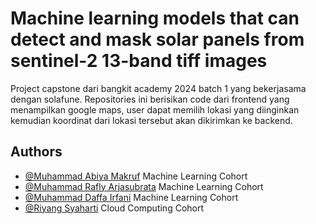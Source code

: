 
# Machine learning models that can detect and mask solar panels from sentinel-2 13-band tiff images

Project capstone dari bangkit academy 2024 batch 1 yang bekerjasama dengan solafune. Repositories ini berisikan code dari frontend yang menampilkan google maps, user dapat memilih lokasi yang diinginkan kemudian koordinat dari lokasi tersebut akan dikirimkan ke backend.


## Authors

- [@Muhammad Abiya Makruf](https://www.github.com/AbiyaMakruf) Machine Learning Cohort
- [@Muhammad Rafly Arjasubrata](https://www.github.com/MuhRaflyArj) Machine Learning Cohort
- [@Muhammad Daffa Irfani](https://github.com/earfunnyy) Machine Learning Cohort
- [@Riyang Syaharti](https://github.com/Riyang7) Cloud Computing Cohort

